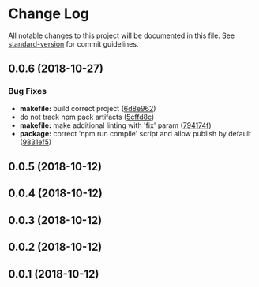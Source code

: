 # Change Log

All notable changes to this project will be documented in this file. See [standard-version](https://github.com/conventional-changelog/standard-version) for commit guidelines.

<a name="0.0.6"></a>
## 0.0.6 (2018-10-27)


### Bug Fixes

* **makefile:** build correct project ([6d8e962](https://github.com/alesanro/truffle-base-box/commit/6d8e962))
* do not track npm pack artifacts ([5cffd8c](https://github.com/alesanro/truffle-base-box/commit/5cffd8c))
* **makefile:** make additional linting with 'fix' param ([794174f](https://github.com/alesanro/truffle-base-box/commit/794174f))
* **package:** correct 'npm run compile' script and allow publish by default ([9831ef5](https://github.com/alesanro/truffle-base-box/commit/9831ef5))



<a name="0.0.5"></a>
## 0.0.5 (2018-10-12)



<a name="0.0.4"></a>
## 0.0.4 (2018-10-12)



<a name="0.0.3"></a>
## 0.0.3 (2018-10-12)



<a name="0.0.2"></a>
## 0.0.2 (2018-10-12)



<a name="0.0.1"></a>
## 0.0.1 (2018-10-12)
